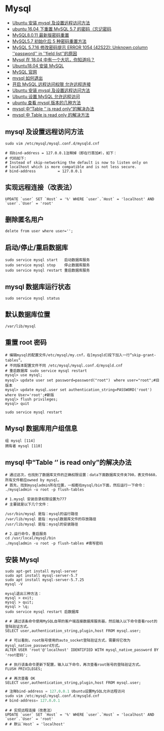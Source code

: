 # Mysql

- [Ubuntu 安装 mysql 及设置远程访问方法](https://www.cnblogs.com/ruofengzhishang/p/5477502.html)
- [ubuntu 16.04 下重置 MySQL 5.7 的密码（忘记密码](https://blog.csdn.net/stubbornness1219/article/details/53445904)
- [MySQL8.0.11 最新版密码重置](https://www.cnblogs.com/Weirdo-world/p/9269483.html)
- [MySQL5.7 初始化后 5 种密码重置方法](https://www.cnblogs.com/reid21/p/9314376.html)
- [MySQL 5.7.16 修改密码提示 ERROR 1054 (42S22): Unknown column ''password'' in ''field list''的原因](https://www.jb51.net/article/102138.htm)
- [Mysql 在 18.04 中有一个大坑，你知道吗？](http://baijiahao.baidu.com/s?id=1605397136747327756&wfr=spider&for=pc)
- [Ubuntu18.04 安装 MySQL](https://blog.csdn.net/weixx3/article/details/80782479)
- [MySQL 官网](https://www.mysql.com/)
- [mysql 如何退出](https://www.cnblogs.com/harrytc/p/6725778.html)
- [开启 MySQL 远程访问权限 允许远程连接](https://www.cnblogs.com/weifeng1463/p/7941625.html)
- [Ubuntu 安装 mysql 及设置远程访问方法](https://www.cnblogs.com/ruofengzhishang/p/5477502.html)
- [Ubuntu 设置 MySQL 允许远程访问](https://www.cnblogs.com/wzwyc/p/10121409.html)
- [ubuntu 查看 mysql 版本的几种方法](https://www.cnblogs.com/zlsgh/p/8645589.html)
- [mysql 中“Table ‘’ is read only”的解决办法](https://www.cnblogs.com/jthb/p/3918874.html)
- [mysql 中 Table is read only 的解决方法](https://www.cnblogs.com/rianley/p/9272561.html)

## mysql 及设置远程访问方法

```shell
sudo vim /etc/mysql/mysql.conf.d/mysqld.cnf

# 将bind-address = 127.0.0.1注释掉（即在行首加#），如下：
# 代码如下:
# Instead of skip-networking the default is now to listen only on
# localhost which is more compatible and is not less secure.
# bind-address          = 127.0.0.1
```

## 实现远程连接（改表法）

```shell
UPDATE `user` SET `Host` = '%' WHERE `user`.`Host` = 'localhost' AND `user`.`User` = 'root'
```

## 删除匿名用户

```shell
delete from user where user='';
```

## 启动/停止/重启数据库

```shell
sudo service mysql start   启动数据库服务
sudo service mysql stop    停止数据库服务
sudo service mysql restart 重启数据库服务
```

## mysql 数据库运行状态

```shell
sudo service mysql status
```

## 默认数据库位置

```shell
/var/lib/mysql
```

## 重置 root 密码

```shell
# 编辑mysql的配置文件/etc/mysql/my.cnf，在[mysqld]段下加入一行“skip-grant-tables”。
# 不同版本配置文件不同 /etc/mysql/mysql.conf.d/mysqld.cnf
# 重启数据库 sudo service mysql restart
mysql> use mysql;
mysql> update user set password=password("root")　where user="root";#旧版本
mysql> update mysql.user set authentication_string=PASSWORD('root') where User='root';#新版
mysql> flush privileges;
mysql> quit
```

```shell
sudo service mysql restart
```

## Mysql 数据库用户组信息

```shell
组 mysql [114]
拥有者 mysql [110]
```

## mysql 中“Table ‘’ is read only”的解决办法

```shell
# 通过这次，也找到了数据库文件的正确权限设置：data下面数据库文件夹700，表文件660，所有文件都应owned by mysql。
# 首先，找到mysqladmin所在位置，一般都在mysql/bin下面，然后运行一下命令：
./mysqladmin -u root -p flush-tables

# 1.mysql 安装目录权限设置为777
# 主要就是以下几个文件：

/usr/bin/mysql 是指：mysql的运行路径
/var/lib/mysql 是指：mysql数据库文件的存放路径
/usr/lib/mysql 是指：mysql的安装路径

# 2.运行命令，重启服务
cd /usr/local/mysql/bin
./mysqladmin -u root -p flush-tables #填写密码
```

## 安装 Mysql

```shell
sudo apt-get install mysql-server
sudo apt install mysql-server-5.7
sudo apt install mysql-server-5.7.25
mysql -V

mysql退出三种方法：
mysql > exit;
mysql > quit;
mysql > \q;
sudo service mysql restart 启数据库

# # 通过该条命令使用MySQL自带的客户端连接数据库服务器，然后输入以下命令查看root的登陆验证方式。
SELECT user,authentication_string,plugin,host FROM mysql.user;

# # 可以看到，root账号使用的auto_socket登陆验证方式，需要将它改为mysql_native_password方式。
ALTER USER 'root'@'localhost' IDENTIFIED WITH mysql_native_password BY 'root密码';

# # 执行该条命令更新下配置，输入以下命令，再次查看root账号的登陆验证方式。
FLUSH PRIVILEGES;

# # 再次查看 OK
SELECT user,authentication_string,plugin,host FROM mysql.user;
```

```sql
# 注释bind-address = 127.0.0.1 Ubuntu设置MySQL允许远程访问
sudo vim /etc/mysql/mysql.conf.d/mysqld.cnf
# bind-address= 127.0.0.1
```

```shell
# # 实现远程连接（改表法）
UPDATE `user` SET `Host` = '%' WHERE `user`.`Host` = 'localhost' AND `user`.`User` = 'root'
# # 默认`Host` = 'localhost'
```

